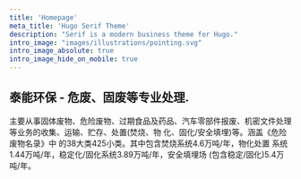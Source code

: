 ```yaml
---
title: 'Homepage'
meta_title: 'Hugo Serif Theme'
description: "Serif is a modern business theme for Hugo."
intro_image: "images/illustrations/pointing.svg"
intro_image_absolute: true
intro_image_hide_on_mobile: true
---
```


## 泰能环保 - 危废、固废等专业处理.

主要从事固体废物、危险废物、过期食品及药品、汽车零部件报废、机密文件处理等业务的收集、运输、贮存、处置(焚烧、物 化、固化/安全填埋)等。涵盖《危险废物名录》中 的38大类425小类。其中包含焚烧系统4.6万吨/年，物化处置 系统1.44万吨/年，稳定化/固化系统3.89万吨/年，安全填埋场 (包含稳定/固化)5.4万吨/年。
